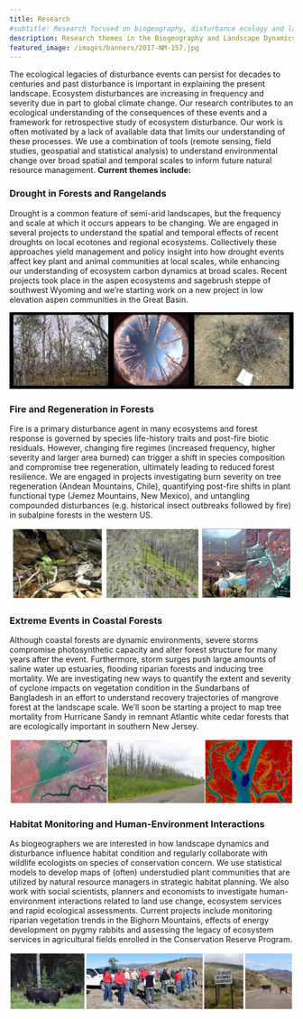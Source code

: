 ```yaml
---
title: Research
#subtitle: Research focused on biogeography, disturbance ecology and landscape change at Kent State University
description: Research themes in the Biogeography and Landscape Dynamics Lab run by Dr. Tim Assal at Kent State University
featured_image: /images/banners/2017-NM-157.jpg
---
```


The ecological legacies of disturbance events can persist for decades to centuries and past disturbance is important in explaining the present landscape. Ecosystem disturbances are increasing in frequency and severity due in part to global climate change. Our research contributes to an ecological understanding of the consequences of these events and a framework for retrospective study of ecosystem disturbance. Our work is often motivated by a lack of available data that limits our understanding of these processes. We use a combination of tools (remote sensing, field studies, geospatial and statistical analysis) to understand environmental change over broad spatial and temporal scales to inform future natural resource management. **Current themes include:**

### Drought in Forests and Rangelands

Drought is a common feature of semi-arid landscapes, but the frequency and scale at which it occurs appears to be changing. We are engaged in several projects to understand the spatial and temporal effects of recent droughts on local ecotones and regional ecosystems. Collectively these approaches yield management and policy insight into how drought events affect key plant and animal communities at local scales, while enhancing our understanding of ecosystem carbon dynamics at broad scales. Recent projects took place in the aspen ecosystems and sagebrush steppe of southwest Wyoming and we’re starting work on a new project in low elevation aspen communities in the Great Basin. 

![alt-text-1](images/research-images-drought.jpg "drought") 

### Fire and Regeneration in Forests

Fire is a primary disturbance agent in many ecosystems and forest response is governed by species life-history traits and post-fire biotic residuals. However, changing fire regimes (increased frequency, higher severity and larger area burned) can trigger a shift in species composition and compromise tree regeneration, ultimately leading to reduced forest resilience. We are engaged in projects investigating burn severity on tree regeneration (Andean Mountains, Chile), quantifying post-fire shifts in plant functional type (Jemez Mountains, New Mexico), and untangling compounded disturbances (e.g. historical insect outbreaks followed by fire) in subalpine forests in the western US. 

![alt-text-1](images/research-images-fire-mpb.jpg "Fire/MPB") 

### Extreme Events in Coastal Forests 

Although coastal forests are dynamic environments, severe storms compromise photosynthetic capacity and alter forest structure for many years after the event. Furthermore, storm surges push large amounts of saline water up estuaries, flooding riparian forests and inducing tree mortality. We are investigating new ways to quantify the extent and severity of cyclone impacts on vegetation condition in the Sundarbans of Bangladesh in an effort to understand recovery trajectories of mangrove forest at the landscape scale. We’ll soon be starting a project to map tree mortality from Hurricane Sandy in remnant Atlantic white cedar forests that are ecologically important in southern New Jersey. 

![alt-text-1](images/research-images-coastal.jpg "Coastal") 

### Habitat Monitoring and Human-Environment Interactions

As biogeographers we are interested in how landscape dynamics and disturbance influence habitat condition and regularly collaborate with wildlife ecologists on species of conservation concern. We use statistical models to develop maps of (often) understudied plant communities that are utilized by natural resource managers in strategic habitat planning. We also work with social scientists, planners and economists to investigate human-environment interactions related to land use change, ecosystem services and rapid ecological assessments. Current projects include monitoring riparian vegetation trends in the Bighorn Mountains, effects of energy development on pygmy rabbits and assessing the legacy of ecosystem services in agricultural fields enrolled in the Conservation Reserve Program. 

![alt-text-1](images/research-images-HEI.jpg "Human-Environment") 
